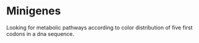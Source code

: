 # Minigenes
 
Looking for metabolic pathways according to color distribution of five first codons in a dna sequence.
